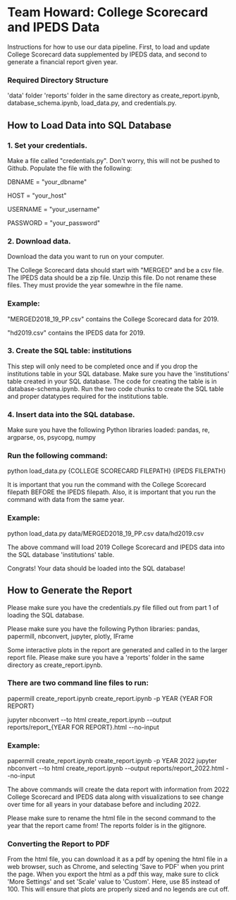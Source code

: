 # Team Howard: College Scorecard and IPEDS Data
Instructions for how to use our data pipeline. First, to load and update College Scorecard data supplemented by IPEDS data, and second to generate a financial report given year.

### Required Directory Structure
'data' folder
'reports' folder 
in the same directory as create_report.ipynb, database_schema.ipynb, load_data.py, and credentials.py.

## How to Load Data into SQL Database

### 1. Set your credentials.
Make a file called "credentials.py". Don't worry, this will not be pushed to Github. 
Populate the file with the following:

DBNAME = "your_dbname"

HOST = "your_host"

USERNAME = "your_username"

PASSWORD = "your_password"


### 2. Download data.
Download the data you want to run on your computer.

The College Scorecard data should start with "MERGED" and be a csv file. The IPEDS data should be a zip file. Unzip this file. Do not rename these files. They must provide the year somewhre in the file name.

### Example:

"MERGED2018_19_PP.csv" contains the College Scorecard data for 2019.

"hd2019.csv" contains the IPEDS data for 2019.

### 3. Create the SQL table: institutions
This step will only need to be completed once and if you drop the institutions table in your SQL database.
Make sure you have the 'institutions' table created in your SQL database.
The code for creating the table is in database-schema.ipynb. Run the two code chunks to create the SQL table and proper datatypes required for the institutions table.

### 4. Insert data into the SQL database.
Make sure you have the following Python libraries loaded: 
pandas, re, argparse, os, psycopg, numpy

### Run the following command: 

python load_data.py {COLLEGE SCORECARD FILEPATH} {IPEDS FILEPATH}

It is important that you run the command with the College Scorecard filepath BEFORE the IPEDS filepath. Also, it is important that you run the command with data from the same year.

### Example: 

python load_data.py data/MERGED2018_19_PP.csv data/hd2019.csv

The above command will load 2019 College Scorecard and IPEDS data into the SQL database 'institutions' table.

Congrats! Your data should be loaded into the SQL database!

## How to Generate the Report
Please make sure you have the credentials.py file filled out from part 1 of loading the SQL database.

Please make sure you have the following Python libraries:
pandas, papermill, nbconvert, jupyter, plotly, IFrame

Some interactive plots in the report are generated and called in to the larger report file. Please make sure you have a 'reports' folder in the same directory as create_report.ipynb.

### There are two command line files to run:

papermill create_report.ipynb create_report.ipynb -p YEAR {YEAR FOR REPORT}

jupyter nbconvert --to html create_report.ipynb --output reports/report_{YEAR FOR REPORT}.html --no-input

### Example:
papermill create_report.ipynb create_report.ipynb -p YEAR 2022
jupyter nbconvert --to html create_report.ipynb --output reports/report_2022.html --no-input

The above commands will create the data report with information from 2022 College Scorecard and IPEDS data along with visualizations to see change over time for all years in your database before and including 2022.

Please make sure to rename the html file in the second command to the year that the report came from! The reports folder is in the gitignore. 

### Converting the Report to PDF

From the html file, you can download it as a pdf by opening the html file in a web browser, such as Chrome, and selecting 'Save to PDF' when you print the page. When you export the html as a pdf this way, make sure to click 'More Settings' and set 'Scale' value to 'Custom'. Here, use 85 instead of 100. This will ensure that plots are properly sized and no legends are cut off.